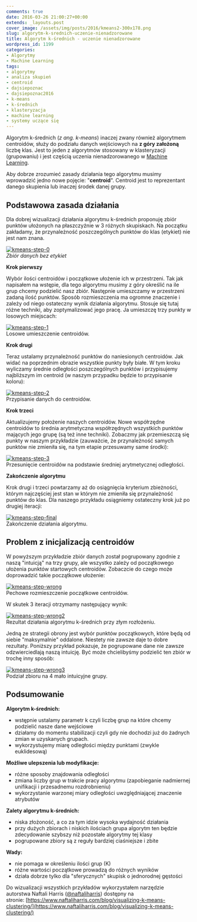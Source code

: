 ```yaml
---
comments: true
date: 2016-03-26 21:00:27+00:00
extends: _layouts.post
cover_image: /assets/img/posts/2016/kmeans2-300x178.png
slug: algorytm-k-srednich-uczenie-nienadzorowane
title: Algorytm k-średnich - uczenie nienadzorowane
wordpress_id: 1199
categories:
- Algorytmy
- Machine Learning
tags:
- algorytmy
- analiza skupień
- centroid
- dajsiepoznac
- dajsiepoznac2016
- k-means
- k-średnich
- klasteryzacja
- machine learning
- systemy uczące się
---
```


Algorytm k-średnich (_z ang. k-means_) inaczej zwany również algorytmem centroidów, służy do podziału danych wejściowych na **z góry założoną** liczbę klas. Jest to jeden z algorytmów stosowany w klasteryzacji (grupowaniu) i jest częścią uczenia nienadzorowanego w [Machine Learning](https://itcraftsman.pl/wstep-do-machine-learning/).<!-- more -->

Aby dobrze zrozumieć zasady działania tego algorytmu musimy wprowadzić jedno nowe pojęcie: "**centroid**". Centroid jest to reprezentant danego skupienia lub inaczej środek danej grupy.

## Podstawowa zasada działania

Dla dobrej wizualizacji działania algorytmu k-średnich proponuję zbiór punktów ułożonych na płaszczyźnie w 3 różnych skupiskach. Na początku zakładamy, że przynależność poszczególnych punktów do klas (etykiet) nie jest nam znana.

[![kmeans-step-0](/assets/img/posts/2016/kmeans-step-0.png)](/assets/img/posts/2016/kmeans-step-0.png)  
*Zbiór danych bez etykiet*


**Krok pierwszy**

Wybór ilości centroidów i początkowe ułożenie ich w przestrzeni. Tak jak napisałem na wstępie, dla tego algorytmu musimy z góry określić na ile grup chcemy podzielić nasz zbiór. Następnie umieszczamy w przestrzeni zadaną ilość punktów. Sposób rozmieszczenia ma ogromne znaczenie i zależy od niego ostateczny wynik działania algorytmu. Stosuje się tutaj różne techniki, aby zoptymalizować jego pracę. Ja umieszczę trzy punkty w losowych miejscach:

[![kmeans-step-1](/assets/img/posts/2016/kmeans-step-1.png)](/assets/img/posts/2016/kmeans-step-1.png)  
Losowe umieszczenie centroidów.


**Krok drugi**

Teraz ustalamy przynależność punktów do naniesionych centroidów. Jak widać na poprzednim obrazie wszystkie punkty były białe. W tym kroku wyliczamy średnie odległości poszczególnych punktów i przypisujemy najbliższym im centroid (w naszym przypadku będzie to przypisanie koloru):

[![kmeans-step-2](/assets/img/posts/2016/kmeans-step-2.png)](/assets/img/posts/2016/kmeans-step-2.png)  
Przypisanie danych do centroidów.


**Krok trzeci**

Aktualizujemy położenie naszych centroidów. Nowe współrzędne centroidów to średnia arytmetyczna współrzędnych wszystkich punktów mających jego grupę (są też inne techniki). Zobaczmy jak przemieszczą się punkty w naszym przykładzie (zauważcie, że przynależność samych punktów nie zmieniła się, na tym etapie przesuwamy same środki):

[![kmeans-step-3](/assets/img/posts/2016/kmeans-step-3.png)](/assets/img/posts/2016/kmeans-step-3.png)  
Przesunięcie centroidów na podstawie średniej arytmetycznej odległości.

**Zakończenie algorytmu**

Krok drugi i trzeci powtarzamy aż do osiągnięcia kryterium zbieżności, którym najczęściej jest stan w którym nie zmieniła się przynależność punktów do klas. Dla naszego przykładu osiągniemy ostateczny krok już po drugiej iteracji:

[![kmeans-step-final](/assets/img/posts/2016/kmeans-step-final.png)](/assets/img/posts/2016/kmeans-step-final.png)  
Zakończenie działania algorytmu.

## Problem z inicjalizacją centroidów

W powyższym przykładzie zbiór danych został pogrupowany zgodnie z naszą "intuicją" na trzy grupy, ale wszystko zależy od początkowego ułożenia punktów startowych centroidów. Zobaczcie do czego może doprowadzić takie początkowe ułożenie:

[![kmeans-step-wrong](/assets/img/posts/2016/kmeans-step-wrong.png)](/assets/img/posts/2016/kmeans-step-wrong.png)  
Pechowe rozmieszczenie początkowe centroidów.


W skutek 3 iteracji otrzymamy następujący wynik:

[![kmeans-step-wrong2](/assets/img/posts/2016/kmeans-step-wrong2.png)](/assets/img/posts/2016/kmeans-step-wrong2.png)  
Rezultat działania algorytmu k-średnich przy złym rozłożeniu.


Jedną ze strategii obrony jest wybór punktów początkowych, które będą od siebie "maksymalnie" oddalone. Niestety nie zawsze daje to dobre rezultaty. Poniższy przykład pokazuje, że pogrupowane dane nie zawsze odzwierciedlają naszą intuicję. Być może chcielibyśmy podzielić ten zbiór w trochę inny sposób:

[![kmeans-step-wrong3](/assets/img/posts/2016/kmeans-step-wrong3.png)](/assets/img/posts/2016/kmeans-step-wrong3.png)  
Podział zbioru na 4 mało intuicyjne grupy.


## Podsumowanie

**Algorytm k-średnich:**

  * wstępnie ustalamy parametr k czyli liczbę grup na które chcemy podzielić nasze dane wejściowe
  * działamy do momentu stabilizacji czyli gdy nie dochodzi już do żadnych zmian w uzyskanych grupach.
  * wykorzystujemy miarę odległości między punktami (zwykle euklidesową)

**Możliwe ulepszenia lub modyfikacje:**

  * różne sposoby znajdowania odległości
  * zmiana liczby grup w trakcie pracy algorytmu (zapobieganie nadmiernej unifikacji i przesadnemu rozdrobnieniu)
  * wykorzystanie warzonej miary odległości uwzględniającej znaczenie atrybutów

**Zalety algorytmu k-średnich:**

  * niska złożoność, a co za tym idzie wysoka wydajność działania
  * przy dużych zbiorach i niskich ilościach grupa algorytm ten będzie zdecydowanie szybszy niż pozostałe algorytmy tej klasy	
  * pogrupowane zbiory są z reguły bardziej ciaśniejsze i zbite

**Wady:**

  * nie pomaga w określeniu ilości grup (K)	
  * różne wartości początkowe prowadzą do różnych wyników
  * działa dobrze tylko dla "sferycznych" skupisk o jednorodnej gęstości


Do wizualizacji wszystkich przykładów wykorzystałem narzędzie autorstwa Naftali Harris ([@naftaliharris](https://twitter.com/naftaliharris)) dostępny na stronie: [https://www.naftaliharris.com/blog/visualizing-k-means-clustering/](https://www.naftaliharris.com/blog/visualizing-k-means-clustering/)
